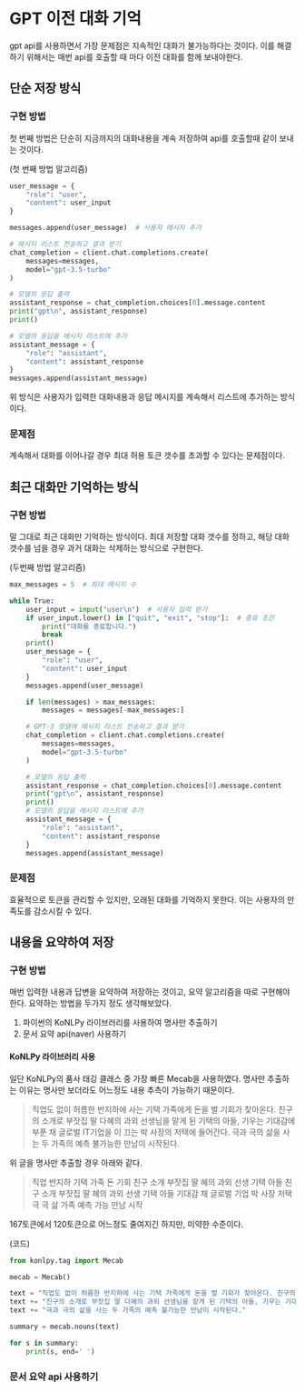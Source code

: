# GPT 이전 대화 기억
gpt api를 사용하면서 가장 문제점은 지속적인 대화가 불가능하다는 것이다.
이를 해결하기 위해서는 매번 api를 호출할 때 마다 이전 대화를 함께 보내야한다.

## 단순 저장 방식
### 구현 방법
첫 번째 방법은 단순히 지금까지의 대화내용을 계속 저장하여 api를 호출할때 같이 보내는 것이다.

(첫 번째 방법 알고리즘)
```python
user_message = {
    "role": "user",
    "content": user_input
}

messages.append(user_message)  # 사용자 메시지 추가

# 메시지 리스트 전송하고 결과 받기
chat_completion = client.chat.completions.create(
    messages=messages,
    model="gpt-3.5-turbo"
)

# 모델의 응답 출력
assistant_response = chat_completion.choices[0].message.content
print("gpt\n", assistant_response)
print()

# 모델의 응답을 메시지 리스트에 추가
assistant_message = {
    "role": "assistant",
    "content": assistant_response
}
messages.append(assistant_message)
```

위 방식은 사용자가 입력한 대화내용과 응답 메시지를 계속해서 리스트에 추가하는 방식이다.

### 문제점
계속해서 대화를 이어나갈 경우 최대 허용 토큰 갯수를 초과할 수 있다는 문제점이다.

## 최근 대화만 기억하는 방식
### 구현 방법
말 그대로 최근 대화만 기억하는 방식이다.
최대 저장할 대화 갯수를 정하고, 해당 대화 갯수를 넘을 경우 과거 대화는 삭제하는 방식으로 구현한다.

(두번째 방법 알고리즘)
```python
max_messages = 5  # 최대 메시지 수

while True:
    user_input = input("user\n")  # 사용자 입력 받기
    if user_input.lower() in ["quit", "exit", "stop"]:  # 종료 조건
        print("대화를 종료합니다.")
        break
    print()
    user_message = {
        "role": "user",
        "content": user_input
    }
    messages.append(user_message)

    if len(messages) > max_messages:
        messages = messages[-max_messages:]

    # GPT-3 모델에 메시지 리스트 전송하고 결과 받기
    chat_completion = client.chat.completions.create(
        messages=messages,
        model="gpt-3.5-turbo"
    )

    # 모델의 응답 출력
    assistant_response = chat_completion.choices[0].message.content
    print("gpt\n", assistant_response)
    print()
    # 모델의 응답을 메시지 리스트에 추가
    assistant_message = {
        "role": "assistant",
        "content": assistant_response
    }
    messages.append(assistant_message)
```

### 문제점
효율적으로 토큰을 관리할 수 있지만, 오래된 대화를 기억하지 못한다. 이는 사용자의 만족도를 감소시킬 수 있다.

## 내용을 요약하여 저장
### 구현 방법
매번 입력한 내용과 답변을 요약하여 저장하는 것이고, 요약 알고리즘을 따로 구현해야한다.
요약하는 방법을 두가지 정도 생각해보았다.
1. 파이썬의 KoNLPy 라이브러리를 사용하여 명사만 추출하기
2. 문서 요약 api(naver) 사용하기

#### KoNLPy 라이브러리 사용
일단 KoNLPy의 품사 태깅 클래스 중 가장 빠른 Mecab을 사용하였다.
명사만 추출하는 이유는 명사만 보더라도 어느정도 내용 추측이 가능하기 때문이다.

> 직업도 없이 허름한 반지하에 사는 기택 가족에게 돈을 벌 기회가 찾아온다. 친구의 소개로 부잣집 딸 다혜의 과외 선생님을 맡게 된 기택의 아들, 기우는 기대감에 부푼 채 글로벌 IT기업을 이 끄는 박 사장의 저택에 들어간다. 극과 극의 삶을 사는 두 가족의 예측 불가능한 만남이 시작된다.

위 글을 명사만 추출할 경우 아래와 같다.

> 직업 반지하 기택 가족 돈 기회 친구 소개 부잣집 딸 혜의 과외 선생 기택 아들 친구 소개 부잣집 딸 혜의 과외 선생 기택 아들 기대감 채 글로벌 기업 박 사장 저택 극 극 삶 가족 예측 가능 만남 시작

167토큰에서 120토큰으로 어느정도 줄여지긴 하지만, 미약한 수준이다.

(코드)
```python
from konlpy.tag import Mecab

mecab = Mecab()

text = "직업도 없이 허름한 반지하에 사는 기택 가족에게 돈을 벌 기회가 찾아온다. 친구의 소개로 부잣집 딸 다혜의 과외 선생님을 맡게 된 기택의 아들."
text += "친구의 소개로 부잣집 딸 다혜의 과외 선생님을 맡게 된 기택의 아들, 기우는 기대감에 부푼 채 글로벌 IT기업을 이끄는 박 사장의 저택에 들어간다."
text += "극과 극의 삶을 사는 두 가족의 예측 불가능한 만남이 시작된다."

summary = mecab.nouns(text)

for s in summary:
    print(s, end=' ')
```

### 문서 요약 api 사용하기
